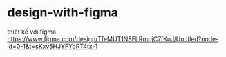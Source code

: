 # design-with-figma
thiết kế với figma
https://www.figma.com/design/TfeMUT1N8FLRmrijC7fKuJ/Untitled?node-id=0-1&t=sKxv5HJYFYoRT4tx-1
